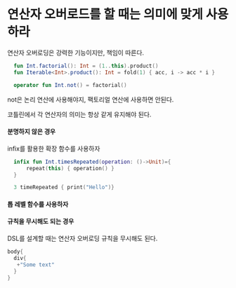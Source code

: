 # 연산자 오버로드를 할 때는 의미에 맞게 사용하라

연산자 오버로딩은 강력한 기능이지만, 책임이 따른다.

```kotlin
  fun Int.factorial(): Int = (1..this).product()
  fun Iterable<Int>.product(): Int = fold(1) { acc, i -> acc * i }

  operator fun Int.not() = factorial()
```

not은 논리 연산에 사용해야지, 팩토리얼 연산에 사용하면 안된다.

코틀린에서 각 연산자의 의미는 항상 같게 유지해야 된다.

#### 분명하지 않은 경우

infix를 활용한 확장 함수를 사용하자

```kotlin
  infix fun Int.timesRepeated(operation: ()->Unit)={
      repeat(this) { operation() }
  }

  3 timeRepeated { print("Hello")}
```

#### 톱 레벨 함수를 사용하자

#### 규칙을 무시해도 되는 경우

DSL를 설계할 때는 연산자 오버로딩 규칙을 무시해도 된다.

```kotlin
body{
  div{
   +"Some text"
  }
}
```
